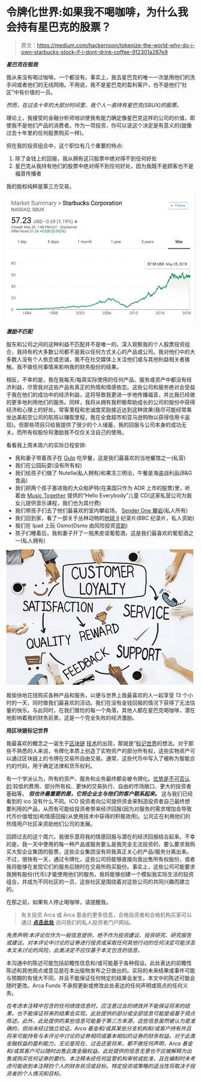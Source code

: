# 令牌化世界:如果我不喝咖啡，为什么我会持有星巴克的股票？

> 原文：<https://medium.com/hackernoon/tokenize-the-world-why-do-i-own-starbucks-stock-if-i-dont-drink-coffee-912301a287e9>

***星巴克在租我***

我从来没有喝过咖啡。一个都没有。事实上，我去星巴克的唯一一次是用他们的洗手间或者他们的无线网络。不用说，我不是星巴克的盈利客户，也不是他们“社区”中有价值的一员。

*然而，在过去十年的大部分时间里，我个人一直持有星巴克(SBUX)的股票。*

理论上，我接受的金融分析师培训使我有能力确定像星巴克这样的公司的价值，即使我不是他们产品的消费者。作为一项投资，你可以说这个决定是有意义的(就像过去十年里的任何股票购买一样)。

但在我的投资组合中，这个职位有几个重要的特点:

1.  除了金钱上的回报，我从拥有这只股票中绝对得不到任何好处
2.  星巴克从我持有他们的股票中绝对得不到任何好处，因为我既不是顾客也不是福音传播者

我的股权纯粹是第三方交易。

![](img/ac2ddb3441f368a2c28c5d2bf42c3194.png)

***激励不匹配***

股东和公司之间的这种利益不匹配并不是唯一的。深入观察我的个人股票投资组合，我持有的大多数公司都不是我以任何方式关心的产品或公司。我对他们中的大多数人没有个人依恋或忠诚，我不在社交媒体上关注他们或与其他利益相关者接触，我不做任何事情来影响我的财务股份的结果。

相反，不幸的是，我在我每天/每周实际使用的任何产品、服务或资产中都没有经济利益，尽管我对这些产品有真正的热情和情感依恋。这些公司和服务绝对会受益于我在他们的成功中的经济利益，这将导致我更进一步地传播福音，并比我已经做的更多地利用他们的服务。同样，我将从拥有我积极帮助成长的公司的股份中获得经济和心理上的好处。常客里程和忠诚度奖励接近达到这种效果(我尽可能经常乘坐达美航空公司的航班以赚取里程，我在全食超市和亚马逊购物以获得信用卡返现)。但那些项目只给我提供了很少的个人储蓄，我的回报与公司本身的成功无关。而所有权股份将激励我不仅仅关注自己的使用。

看看我上周末周六的实际日程安排:

*   我和妻子带着孩子在 [Gulp](http://playavista.gulpbrewco.com/) 吃早餐，这是我们最喜欢的当地餐馆之一(私营)
*   我们在公园玩耍(没有所有权)
*   我们给孩子们做了 Nutella(私人拥有)和果冻三明治，午餐是海盗战利品(B&G 食品)
*   我们把两个孩子塞进我的大众帕萨特(在美国只作为 ADR 上市的股票)里，听着由 [Music Together](https://www.musictogether.com/about) 提供的“Hello Everybody”儿童 CD(这家私营公司为我女儿提供音乐课程，我们也为其付费)
*   我们带孩子们去了他们最喜欢的室内攀岩场， [Sender One 攀岩](https://www.senderoneclimbing.com/lax/)(私人所有)
*   我们回到家，看了一部关于丛林动物的[地球 II](https://en.wikipedia.org/wiki/Planet_Earth_II) 纪录片(BBC 纪录片，私人资助)
*   我们在 Ipad 上玩 Osmo(Osmo 由风险投资[资助](https://www.crunchbase.com/organization/osmo))
*   孩子们睡着后，我和妻子开了一瓶黑皮诺葡萄酒，这是我们最喜欢的葡萄酒之一(私人拥有)

![](img/3ae75f6e82a85dbd702f9a69cd1771e4.png)

我愉快地花钱购买各种产品和服务，以便与世界上我最喜欢的人一起享受 13 个小时的一天，同时做我们最喜欢的活动。我们在没有金钱回报的情况下获得了无法估量的快乐。与此同时，在我们冒险的每一个角落，其他人都在星巴克喝咖啡，潜在地影响着我的财务前景。这是一个完全失败的经济激励。

**用区块链标记世界**

我最喜欢的概念之一诞生于[区块链](https://hackernoon.com/tagged/blockchain) [技术](https://hackernoon.com/tagged/technology)的出现，那就是“[标记世界](https://www.nasdaq.com/article/how-tokenization-is-putting-real-world-assets-on-blockchains-cm767952)的想法。对于那些不熟悉的人来说，令牌化本质上创造了实物资产的部分所有权，这些实物资产可以通过区块链上的令牌在交易所自由交易。通常，这些代币中写入了被称为智能合约的代码，用于确定法律和货币权利。

有一个学派认为，所有的资产、服务和业务最终都会被令牌化。[优势是不可否认的](/@apompliano/the-official-guide-to-tokenized-securities-44e8342bb24f):较低的费用、部分所有权、更快的交易执行、自由的市场敞口、更大的投资者基础等。 ***但也许最重要的是，它将企业主与他们的客户联系起来。*** 这与我们已经看到的 ico 没有什么不同。ICO 投资者向公司提供资金来制造投资者自己最终想要利用的产品，从而有可能给投资者带来经济回报(因为对服务的需求增加会导致代币价值增加)和情感回报(从使用技术中获得的积极效用)。公司正在利用他们的热情用户社区来资助他们公司的发展。

回顾过去的这个周六，我很乐意将我的情感回报与潜在的经济回报结合起来。不幸的是，我一天中使用的每一种产品或服务要么是我完全无法投资的，要么要求我购买大型企业集团的股票，这些企业集团没有将我真正关心的产品/服务分离出来。不过，很快有一天，通过令牌化，这些公司将能够直接向我出售所有权股份，或者我将能够在发现它们的服务后随时在交易所购买股份。事实上，这些公司可能要求我拥有股份(代币)才能使用他们的服务。我将能够创建一个模拟我实际生活的投资组合，并成为不同社区的一员，这些社区是围绕着对这些公司的共同兴趣而建立的。

在那之前，如果有人停止喝咖啡，请提醒我。

> 有关投资 Arca 或 Arca 基金的更多信息，合格投资者和合格机构买家可以通过 [**点击此处**](https://arca.vosterra.com/referrals/3A3HFrBZQKU) 访问我们的私人投资者门户网站。

*免责声明:本评论仅作为一般信息提供，绝不作为投资建议、投资研究、研究报告或建议。对本评论中讨论的证券进行投资或采取任何其他行动的任何决定可能涉及本文未讨论的风险，此类决定不应仅基于本文包含的信息。*

本沟通中的陈述可能包括前瞻性信息和/或可能基于各种假设。此处表达的前瞻性陈述和其他观点或意见是在本出版物发布之日做出的。实际的未来结果或事件可能与预期的有很大不同，并且不能保证任何特定的结果会发生。本文中的陈述可能会随时更改。Arca Funds 不承担更新或修改此处表达的任何声明或观点的任何义务。

*在考虑本注释中包含的任何绩效信息时，应注意过去的绩效并不能保证将来的结果，也不能保证将来的结果会实现。此处提供的部分或全部信息可能是或基于观点陈述。此外，此处提供的某些信息可能基于第三方来源，这些信息虽然被认为是准确的，但尚未经过独立验证。Arca 基金和/或其某些分支机构和/或客户持有并且将来可能持有与本评论中讨论的证券相同或基本相似的证券的财务权益。对于此类金融权益的盈利能力，无论是现在、过去还是将来，都不做任何声明，Arca 基金和/或其客户可以随时出售此类金融权益。此处提供的信息无意也不应被解释为出售或购买任何证券的要约。本注释未经任何监管机构审核或批准，且在编制时未考虑可能收到本注释的个人的财务状况或目标。特定投资或策略的适当性将取决于投资者的个人情况和目标。*